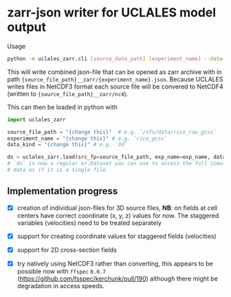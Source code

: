 # zarr-json writer for UCLALES model output

Usage

```bash
python -m uclales_zarr.cli [source_data_path] [experiment_name] --data-kind [3d,xy,xz,yz]
```

This will write combined json-file that can be opened as zarr archive with in
path `{source_file_path}__zarr/{experiment_name}.json`. Because UCLALES writes
files in NetCDF3 format each source file will be convered to NetCDF4 (written
to `{source_file_path}__zarr/nc4`).

This can then be loaded in python with

```python
import uclales_zarr

source_file_path = "{change this}"  # e.g. `/nfs/data/rico_raw_gcss`
experiment_name = "{change this}" # e.g. `rico_gcss`
data_kind = "{change this}" # e.g. `3d`

ds = uclales_zarr.load(src_fp=source_file_path, exp_name=exp_name, data_kind=data_kind)
# `ds` is now a regular xr.Dataset you can use to access the full simulation
# data as if it is a single file
```

## Implementation progress

- [x] creation of individual json-files for 3D source files, **NB**: on fields at
  cell centers have correct coordinate (x, y, z) values for now. The staggered
  variables (velocities) need to be treated separately

- [x] support for creating coordinate values for staggered fields (velocities)

- [x] support for 2D cross-section fields

- [x] try natively using NetCDF3 rather than converting, this appears to be
  possible now with `ffspec` `0.0.7`
  (https://github.com/fsspec/kerchunk/pull/190) although there might be
  degradation in access speeds.
